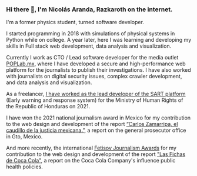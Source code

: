 ### Hi there 👋, I'm Nicolás Aranda, Razkaroth on the internet.

I'm a former physics student, turned software developer.



I started programming in 2018 with simulations of physical systems in Python while on college. A year later, here I was learning and developing my skills in Full stack web development, data analysis and visualization.

Currently I work as CTO / Lead software developer for the media outlet [POPLab.mx](https://poplab.mx), where I have developed a secure and high-performance web platform for the journalists to publish their investigations. I have also worked with journalists on digital security issues, complex crawler development, and data analysis and visualization.

As a freelancer, [I have worked as the lead developer of the SART platform](sart.pdf) (Early warning and response system) for the
Ministry of Human Rights of the Republic of Honduras on 2021.

I have won the 2021 national journalism award in Mexico for my contribution to the web design and development of the report [“Carlos Zamarripa, el caudillo de la justicia mexicana.”](https://elcaudillo.poplab.mx/), a report on the general prosecutor office in Gto, Mexico.

And more recently, the international [Fetisov Journalism Awards](https://fjawards.com/) for my contribution to the web design and development of the report ["Las Fichas de Coca Cola"](https://poplab.mx/especiales/las-fichas-de-coca/), a report on the Coca Cola Company's influence public health policies.
